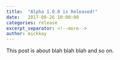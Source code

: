 ```yaml
---
title:  "Alpha 1.0.0 is Released!"
date:   2017-08-26 10:00:00
categories: release
excerpt_separator: <!--more-->
author: mickkay
---
```

This post is about blah blah blah and so on.
<!--more-->
